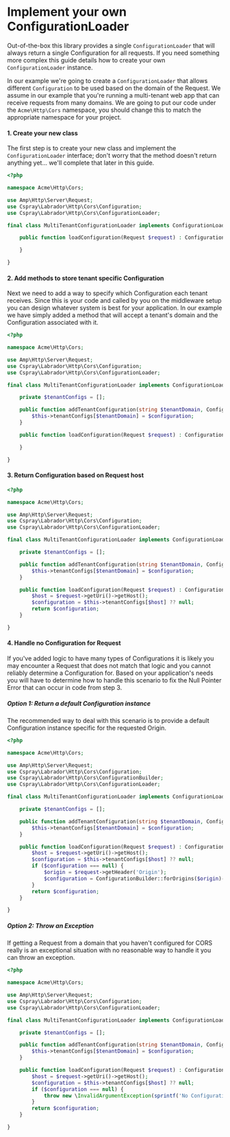 # Implement your own ConfigurationLoader

Out-of-the-box this library provides a single `ConfigurationLoader` that will always return a single Configuration
for all requests. If you need something more complex this guide details how to create your own `ConfigurationLoader`
instance.

In our example we're going to create a `ConfigurationLoader` that allows different `Configuration` to be used based on 
the domain of the Request. We assume in our example that you're running a multi-tenant web app that can receive 
requests from many domains. We are going to put our code under the `Acme\Http\Cors` namespace, you should change 
this to match the appropriate namespace for your project.

#### 1. Create your new class

The first step is to create your new class and implement the `ConfigurationLoader` interface; don't worry that the 
method doesn't return anything yet... we'll complete that later in this guide.

```php
<?php

namespace Acme\Http\Cors;

use Amp\Http\Server\Request;
use Cspray\Labrador\Http\Cors\Configuration;
use Cspray\Labrador\Http\Cors\ConfigurationLoader;

final class MultiTenantConfigurationLoader implements ConfigurationLoader {

    public function loadConfiguration(Request $request) : Configuration {

    }

}
```

#### 2. Add methods to store tenant specific Configuration

Next we need to add a way to specify which Configuration each tenant receives. Since this is your code and called by you 
on the middleware setup you can design whatever system is best for your application. In our example we have simply added 
a method that will accept a tenant's domain and the Configuration associated with it.

```php
<?php

namespace Acme\Http\Cors;

use Amp\Http\Server\Request;
use Cspray\Labrador\Http\Cors\Configuration;
use Cspray\Labrador\Http\Cors\ConfigurationLoader;

final class MultiTenantConfigurationLoader implements ConfigurationLoader {

    private $tenantConfigs = [];

    public function addTenantConfiguration(string $tenantDomain, Configuration $configuration) : void {
        $this->tenantConfigs[$tenantDomain] = $configuration;
    }

    public function loadConfiguration(Request $request) : Configuration {

    }

}
```

#### 3. Return Configuration based on Request host


```php
<?php

namespace Acme\Http\Cors;

use Amp\Http\Server\Request;
use Cspray\Labrador\Http\Cors\Configuration;
use Cspray\Labrador\Http\Cors\ConfigurationLoader;

final class MultiTenantConfigurationLoader implements ConfigurationLoader {

    private $tenantConfigs = [];

    public function addTenantConfiguration(string $tenantDomain, Configuration $configuration) : void {
        $this->tenantConfigs[$tenantDomain] = $configuration;
    }

    public function loadConfiguration(Request $request) : Configuration {
        $host = $request->getUri()->getHost();
        $configuration = $this->tenantConfigs[$host] ?? null;
        return $configuration;
    }

}
```

#### 4. Handle no Configuration for Request

If you've added logic to have many types of Configurations it is likely you may encounter a Request that does not match 
that logic and you cannot reliably determine a Configuration for. Based on your application's needs you will have to 
determine how to handle this scenario to fix the Null Pointer Error that can occur in code from step 3.

##### Option 1: Return a default Configuration instance

The recommended way to deal with this scenario is to provide a default Configuration instance specific for the requested 
Origin. 

```php
<?php

namespace Acme\Http\Cors;

use Amp\Http\Server\Request;
use Cspray\Labrador\Http\Cors\Configuration;
use Cspray\Labrador\Http\Cors\ConfigurationBuilder;
use Cspray\Labrador\Http\Cors\ConfigurationLoader;

final class MultiTenantConfigurationLoader implements ConfigurationLoader {

    private $tenantConfigs = [];

    public function addTenantConfiguration(string $tenantDomain, Configuration $configuration) : void {
        $this->tenantConfigs[$tenantDomain] = $configuration;
    }

    public function loadConfiguration(Request $request) : Configuration {
        $host = $request->getUri()->getHost();
        $configuration = $this->tenantConfigs[$host] ?? null;
        if ($configuration === null) {
            $origin = $request->getHeader('Origin');
            $configuration = ConfigurationBuilder::forOrigins($origin)->build();
        }
        return $configuration;
    }

}
```

##### Option 2: Throw an Exception

If getting a Request from a domain that you haven't configured for CORS really is an exceptional situation with no 
reasonable way to handle it you can throw an exception. 

```php
<?php

namespace Acme\Http\Cors;

use Amp\Http\Server\Request;
use Cspray\Labrador\Http\Cors\Configuration;
use Cspray\Labrador\Http\Cors\ConfigurationLoader;

final class MultiTenantConfigurationLoader implements ConfigurationLoader {

    private $tenantConfigs = [];

    public function addTenantConfiguration(string $tenantDomain, Configuration $configuration) : void {
        $this->tenantConfigs[$tenantDomain] = $configuration;
    }

    public function loadConfiguration(Request $request) : Configuration {
        $host = $request->getUri()->getHost();
        $configuration = $this->tenantConfigs[$host] ?? null;
        if ($configuration === null) {
            throw new \InvalidArgumentException(sprintf('No Configuration for host: %s', $host));
        }   
        return $configuration;
    }

}
```

